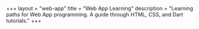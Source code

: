 +++
layout = "web-app"
title = "Web App Learning"
description = "Learning paths for Web App programming. A guide through HTML, CSS, and Dart tutorials."
+++